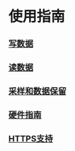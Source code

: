 # 使用指南

### [写数据](writing_data.md)

### [读数据](querying_data.md)

### [采样和数据保留](downsampling_and_retention.md)

### [硬件指南](hardware_sizing.md)

### [HTTPS支持]()
